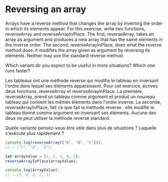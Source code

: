 # Reversing an array

Arrays have a reverse method that changes the array by inverting the order in which its elements appear. For this exercise, write two functions, reverseArray and reverseArrayInPlace. The first, reverseArray, takes an array as argument and produces a new array that has the same elements in the inverse order. The second, reverseArrayInPlace, does what the reverse method does: it modifies the array given as argument by reversing its elements. Neither may use the standard reverse method.

Which variant do you expect to be useful in more situations? Which one runs faster?

Les tableaux ont une méthode reverse qui modifie le tableau en inversant l'ordre dans lequel ses éléments apparaissent. Pour cet exercice, écrivez deux fonctions, reverseArray et reverseArrayInPlace. La première, reverseArray, prend un tableau comme argument et produit un nouveau tableau qui contient les mêmes éléments dans l'ordre inverse. La seconde, reverseArrayInPlace, fait ce que fait la méthode reverse : elle modifie le tableau donné comme argument en inversant ses éléments. Aucune des deux ne peut utiliser la méthode reverse standard.

Quelle variante pensez-vous être utile dans plus de situations ? Laquelle s'exécute plus rapidement ?


```js
console.log(reverseArray(["A", "B", "C"]));
// → ["C", "B", "A"];

let arrayValue = [1, 2, 3, 4, 5];
reverseArrayInPlace(arrayValue);

console.log(arrayValue);
// → [5, 4, 3, 2, 1]
```
